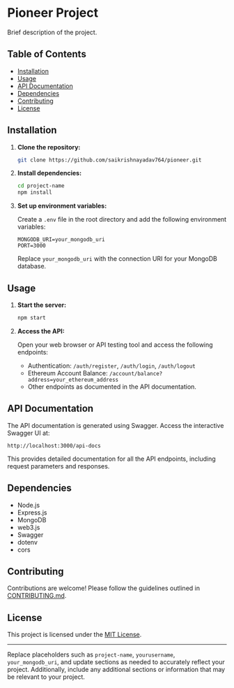 # Pioneer Project

Brief description of the project.

## Table of Contents

- [Installation](#installation)
- [Usage](#usage)
- [API Documentation](#api-documentation)
- [Dependencies](#dependencies)
- [Contributing](#contributing)
- [License](#license)

## Installation

1. **Clone the repository:**

   ```bash
   git clone https://github.com/saikrishnayadav764/pioneer.git
   ```

2. **Install dependencies:**

   ```bash
   cd project-name
   npm install
   ```

3. **Set up environment variables:**

   Create a `.env` file in the root directory and add the following environment variables:

   ```plaintext
   MONGODB_URI=your_mongodb_uri
   PORT=3000
   ```

   Replace `your_mongodb_uri` with the connection URI for your MongoDB database.

## Usage

1. **Start the server:**

   ```bash
   npm start
   ```

2. **Access the API:**

   Open your web browser or API testing tool and access the following endpoints:

   - Authentication: `/auth/register`, `/auth/login`, `/auth/logout`
   - Ethereum Account Balance: `/account/balance?address=your_ethereum_address`
   - Other endpoints as documented in the API documentation.

## API Documentation

The API documentation is generated using Swagger. Access the interactive Swagger UI at:

```
http://localhost:3000/api-docs
```

This provides detailed documentation for all the API endpoints, including request parameters and responses.

## Dependencies

- Node.js
- Express.js
- MongoDB
- web3.js
- Swagger
- dotenv
- cors

## Contributing

Contributions are welcome! Please follow the guidelines outlined in [CONTRIBUTING.md](CONTRIBUTING.md).

## License

This project is licensed under the [MIT License](LICENSE).

---

Replace placeholders such as `project-name`, `yourusername`, `your_mongodb_uri`, and update sections as needed to accurately reflect your project. Additionally, include any additional sections or information that may be relevant to your project.
